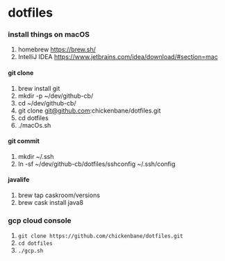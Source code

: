 # dotfiles

### install things on macOS
1. homebrew https://brew.sh/
2. IntelliJ IDEA https://www.jetbrains.com/idea/download/#section=mac

#### git clone
1. brew install git
2. mkdir -p ~/dev/github-cb/
3. cd ~/dev/github-cb/
4. git clone git@github.com:chickenbane/dotfiles.git
5. cd dotfiles
6. ./macOs.sh


#### git commit

1. mkdir ~/.ssh
2. ln -sf ~/dev/github-cb/dotfiles/sshconfig ~/.ssh/config


#### javalife

1. brew tap caskroom/versions
2. brew cask install java8


### gcp cloud console
1) `git clone https://github.com/chickenbane/dotfiles.git`
2) `cd dotfiles`
3) `./gcp.sh`
